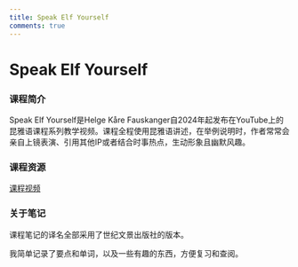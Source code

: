 ```yaml
---
title: Speak Elf Yourself
comments: true
---
```

# Speak Elf Yourself
### 课程简介
Speak Elf Yourself是Helge Kåre Fauskanger自2024年起发布在YouTube上的昆雅语课程系列教学视频。课程全程使用昆雅语讲述，在举例说明时，作者常常会亲自上镜表演、引用其他IP或者结合时事热点，生动形象且幽默风趣。

### 课程资源
[课程视频](https://www.youtube.com/playlist?list=PLpRrGdALEBTVeGyy2AQop_piuG9hJ5P0d)

### 关于笔记
课程笔记的译名全部采用了世纪文景出版社的版本。

我简单记录了要点和单词，以及一些有趣的东西，方便复习和查阅。
